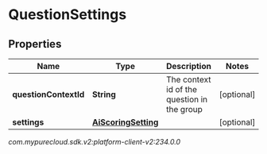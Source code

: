 # QuestionSettings


## Properties

| Name | Type | Description | Notes |
| ------------ | ------------- | ------------- | ------------- |
| **questionContextId** | **String** | The context id of the question in the group |  [optional] |
| **settings** | [**AiScoringSetting**](AiScoringSetting) |  |  [optional] |




_com.mypurecloud.sdk.v2:platform-client-v2:234.0.0_
